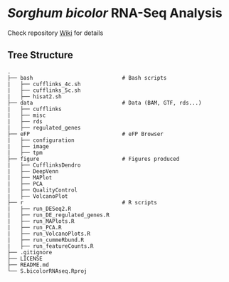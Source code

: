 # *Sorghum bicolor* RNA-Seq Analysis

Check repository [Wiki](https://github.com/lifangy6/S.bicolorRNAseq/wiki) for details

## Tree Structure

```         
.
├── bash                            # Bash scripts
|   ├── cufflinks_4c.sh
|   ├── cufflinks_5c.sh
|   ├── hisat2.sh          
├── data                            # Data (BAM, GTF, rds...)
|   ├── cufflinks
|   ├── misc                
|   ├── rds
|   ├── regulated_genes
├── eFP                             # eFP Browser
|   ├── configuration
|   ├── image
|   ├── tpm
├── figure                          # Figures produced
|   ├── CufflinksDendro
|   ├── DeepVenn
|   ├── MAPlot
|   ├── PCA
|   ├── QualityControl
|   ├── VolcanoPlot
├── r                               # R scripts
|   ├── run_DESeq2.R
|   ├── run_DE_regulated_genes.R
|   ├── run_MAPlots.R
|   ├── run_PCA.R
|   ├── run_VolcanoPlots.R
|   ├── run_cummeRbund.R
|   ├── run_featureCounts.R
├── .gitignore
├── LICENSE
├── README.md
└── S.bicolorRNAseq.Rproj
```
